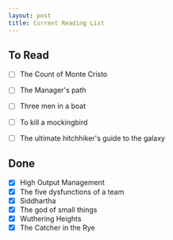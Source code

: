 ```yaml
---
layout: post
title: Current Reading List
---
```


## To Read

- [ ] The Count of Monte Cristo
- [ ] The Manager's path
- [ ] Three men in a boat 
- [ ] To kill a mockingbird
- [ ] The ultimate hitchhiker's guide to the galaxy




## Done

- [x] High Output Management
- [x] The five dysfunctions of a team 
- [x] Siddhartha 
- [x] The god of small things
- [x] Wuthering Heights
- [x] The Catcher in the Rye